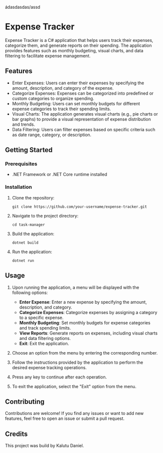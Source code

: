 ádasdasdas/assd
# Expense Tracker
Expense Tracker is a C# application that helps users track their expenses, categorize them, and generate reports on their spending. The application provides features such as monthly budgeting, visual charts, and data filtering to facilitate expense management.

## Features
- Enter Expenses: Users can enter their expenses by specifying the amount, description, and category of the expense.
- Categorize Expenses: Expenses can be categorized into predefined or custom categories to organize spending.
- Monthly Budgeting: Users can set monthly budgets for different expense categories to track their spending limits.
- Visual Charts: The application generates visual charts (e.g., pie charts or bar graphs) to provide a visual representation of expense distribution and trends.
- Data Filtering: Users can filter expenses based on specific criteria such as date range, category, or description.

## Getting Started

### Prerequisites
- .NET Framework or .NET Core runtime installed

### Installation
1. Clone the repository:
   ```
   git clone https://github.com/your-username/expense-tracker.git
   ```
2. Navigate to the project directory:
   ```
   cd task-manager
   ```
3. Build the application:
   ```
   dotnet build
   ```
4. Run the application:
   ```
   dotnet run
   ```  
   
## Usage
1. Upon running the application, a menu will be displayed with the following options:
   - **Enter Expense**: Enter a new expense by specifying the amount, description, and category.
   - **Categorize Expenses**: Categorize expenses by assigning a category to a specific expense.
   - **Monthly Budgeting**: Set monthly budgets for expense categories and track spending limits.
   - **View Reports**: Generate reports on expenses, including visual charts and data filtering options.
   - **Exit**: Exit the application.

2. Choose an option from the menu by entering the corresponding number.

3. Follow the instructions provided by the application to perform the desired expense tracking operations.

4. Press any key to continue after each operation.

5. To exit the application, select the "Exit" option from the menu.

## Contributing
Contributions are welcome! If you find any issues or want to add new features, feel free to open an issue or submit a pull request.

## Credits 
This project was build by Kalutu Daniel.

